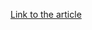 [Link to the article](https://checkmarx.com/blog/over-170k-users-affected-by-attack-using-fake-python-infrastructure/)
